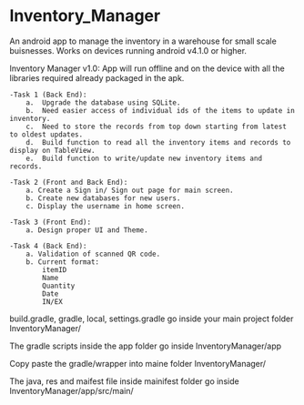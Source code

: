 # Inventory_Manager
An android app to manage the inventory in a warehouse for small scale buisnesses.
Works on devices running android v4.1.0 or higher.

Inventory Manager v1.0:
	App will run offline and on the device with all the libraries required already packaged in the apk.
	
	-Task 1 (Back End):
		a.	Upgrade the database using SQLite. 
		b.	Need easier access of individual ids of the items to update in inventory.
		c.	Need to store the records from top down starting from latest to oldest updates.
		d.	Build function to read all the inventory items and records to display on TableView.
		e.	Build function to write/update new inventory items and records.
			
	-Task 2 (Front and Back End):
		a. Create a Sign in/ Sign out page for main screen.
		b. Create new databases for new users.
		c. Display the username in home screen.
		
	-Task 3	(Front End):
		a. Design proper UI and Theme.
		
	-Task 4 (Back End):
		a. Validation of scanned QR code.
		b. Current format:
			itemID
			Name
			Quantity
			Date
			IN/EX
			
build.gradle, gradle, local, settings.gradle go inside your main project folder InventoryManager/

The gradle scripts inside the app folder go inside InventoryManager/app

Copy paste the gradle/wrapper into maine folder InventoryManager/

The java, res and maifest file inside mainifest folder go inside InventoryManager/app/src/main/
